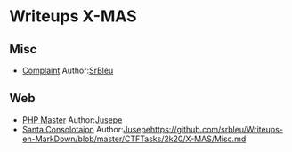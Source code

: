 # Writeups X-MAS
## Misc

- [Complaint](https://github.com/srbleu/Writeups-en-MarkDown/blob/master/CTFTasks/2k20/X-MAS/Misc.md) Author:[SrBleu](https://twitter.com/srbleu)

## Web

- [PHP Master](https://blog.itasahobby.com/posts/x-mas/#php-master) Author:[Jusepe](https://twitter.com/Jusepe_it)
- [Santa Consolotaion](https://blog.itasahobby.com/posts/x-mas/#santas-consolation) Author:[Jusepe](https://twitter.com/Jusepe_it)https://github.com/srbleu/Writeups-en-MarkDown/blob/master/CTFTasks/2k20/X-MAS/Misc.md

